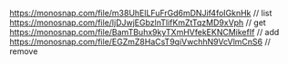 https://monosnap.com/file/m38UhElLFuFrGd6mDNJif4foIGknHk // list
https://monosnap.com/file/ljDJwjEGbzlnTlifKmZtTqzMD9xVph // get
https://monosnap.com/file/BamTBuhx9kyTXmHVfekEKNCMikefIf // add
https://monosnap.com/file/EGZmZ8HaCsT9qiVwchhN9VcVlmCnS6 // remove
